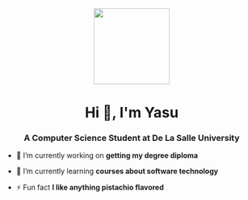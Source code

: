 <div align="center">
  <img height="150" src="https://media.giphy.com/media/v1.Y2lkPTc5MGI3NjExd3Jyc3c3MmMzdHh1eWQzcjcxZTduNXZ3aGphMDdvcGs1NzIxY2RjcCZlcD12MV9naWZzX3NlYXJjaCZjdD1n/heIX5HfWgEYlW/giphy.gif"  />
</div>

###

<h1 align="center">Hi 👋, I'm Yasu</h1>
<h3 align="center">A Computer Science Student at De La Salle University</h3>

- 🔭 I’m currently working on **getting my degree diploma**

- 🌱 I’m currently learning **courses about software technology**

- ⚡ Fun fact **I like anything pistachio flavored**

